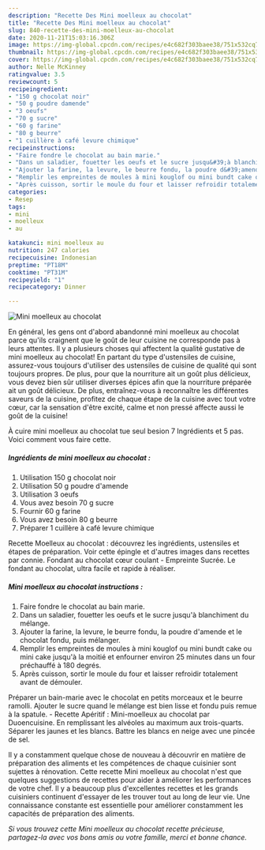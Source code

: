 ```yaml
---
description: "Recette Des Mini moelleux au chocolat"
title: "Recette Des Mini moelleux au chocolat"
slug: 840-recette-des-mini-moelleux-au-chocolat
date: 2020-11-21T15:03:16.306Z
image: https://img-global.cpcdn.com/recipes/e4c682f303baee38/751x532cq70/mini-moelleux-au-chocolat-photo-principale-de-la-recette.jpg
thumbnail: https://img-global.cpcdn.com/recipes/e4c682f303baee38/751x532cq70/mini-moelleux-au-chocolat-photo-principale-de-la-recette.jpg
cover: https://img-global.cpcdn.com/recipes/e4c682f303baee38/751x532cq70/mini-moelleux-au-chocolat-photo-principale-de-la-recette.jpg
author: Nelle McKinney
ratingvalue: 3.5
reviewcount: 5
recipeingredient:
- "150 g chocolat noir"
- "50 g poudre damende"
- "3 oeufs"
- "70 g sucre"
- "60 g farine"
- "80 g beurre"
- "1 cuillère à café levure chimique"
recipeinstructions:
- "Faire fondre le chocolat au bain marie."
- "Dans un saladier, fouetter les oeufs et le sucre jusqu&#39;à blanchiment du mélange."
- "Ajouter la farine, la levure, le beurre fondu, la poudre d&#39;amende et le chocolat fondu, puis mélanger."
- "Remplir les empreintes de moules à mini kouglof ou mini bundt cake ou mini cake jusqu&#39;à la moitié et enfourner environ 25 minutes dans un four préchauffé à 180 degrés."
- "Après cuisson, sortir le moule du four et laisser refroidir totalement avant de démouler."
categories:
- Resep
tags:
- mini
- moelleux
- au

katakunci: mini moelleux au 
nutrition: 247 calories
recipecuisine: Indonesian
preptime: "PT18M"
cooktime: "PT31M"
recipeyield: "1"
recipecategory: Dinner

---
```



![Mini moelleux au chocolat](https://img-global.cpcdn.com/recipes/e4c682f303baee38/751x532cq70/mini-moelleux-au-chocolat-photo-principale-de-la-recette.jpg)

En général, les gens ont d'abord abandonné mini moelleux au chocolat parce qu'ils craignent que le goût de leur cuisine ne corresponde pas à leurs attentes. Il y a plusieurs choses qui affectent la qualité gustative de mini moelleux au chocolat! En partant du type d'ustensiles de cuisine, assurez-vous toujours d'utiliser des ustensiles de cuisine de qualité qui sont toujours propres. De plus, pour que la nourriture ait un goût plus délicieux, vous devez bien sûr utiliser diverses épices afin que la nourriture préparée ait un goût délicieux. De plus, entraînez-vous à reconnaître les différentes saveurs de la cuisine, profitez de chaque étape de la cuisine avec tout votre cœur, car la sensation d'être excité, calme et non pressé affecte aussi le goût de la cuisine!

<!--inarticleads1-->

À cuire mini moelleux au chocolat tue seul besion 7 Ingrédients et 5 pas. Voici comment vous faire cette.

##### Ingrédients de mini moelleux au chocolat :

1. Utilisation 150 g chocolat noir
1. Utilisation 50 g poudre d&#39;amende
1. Utilisation 3 oeufs
1. Vous avez besoin 70 g sucre
1. Fournir 60 g farine
1. Vous avez besoin 80 g beurre
1. Préparer 1 cuillère à café levure chimique


Recette Moelleux au chocolat : découvrez les ingrédients, ustensiles et étapes de préparation. Voir cette épingle et d&#39;autres images dans recettes par connie. Fondant au chocolat cœur coulant - Empreinte Sucrée. Le fondant au chocolat, ultra facile et rapide à réaliser. 

<!--inarticleads2-->

##### Mini moelleux au chocolat instructions :

1. Faire fondre le chocolat au bain marie.
1. Dans un saladier, fouetter les oeufs et le sucre jusqu&#39;à blanchiment du mélange.
1. Ajouter la farine, la levure, le beurre fondu, la poudre d&#39;amende et le chocolat fondu, puis mélanger.
1. Remplir les empreintes de moules à mini kouglof ou mini bundt cake ou mini cake jusqu&#39;à la moitié et enfourner environ 25 minutes dans un four préchauffé à 180 degrés.
1. Après cuisson, sortir le moule du four et laisser refroidir totalement avant de démouler.


Préparer un bain-marie avec le chocolat en petits morceaux et le beurre ramolli. Ajouter le sucre quand le mélange est bien lisse et fondu puis remue à la spatule. - Recette Apéritif : Mini-moelleux au chocolat par Duoencuisine. En remplissant les alvéoles au maximum aux trois-quarts. Séparer les jaunes et les blancs. Battre les blancs en neige avec une pincée de sel. 

<!--inarticleads1-->

<p>
Il y a constamment quelque chose de nouveau à découvrir en matière de préparation des aliments et les compétences de chaque cuisinier sont sujettes à rénovation. Cette recette Mini moelleux au chocolat n'est que quelques suggestions de recettes pour aider à améliorer les performances de votre chef. Il y a beaucoup plus d'excellentes recettes et les grands cuisiniers continuent d'essayer de les trouver tout au long de leur vie. Une connaissance constante est essentielle pour améliorer constamment les capacités de préparation des aliments.
</p>

<p>
<i>Si vous trouvez cette Mini moelleux au chocolat recette précieuse, partagez-la avec vos bons amis ou votre famille, merci et bonne chance.</i>
</p>
